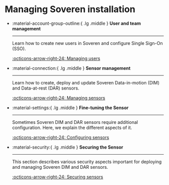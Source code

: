 # Managing Soveren installation

<div class="grid cards" markdown>

-   :material-account-group-outline:{ .lg .middle } __User and team management__

    ---

    Learn how to create new users in Soveren and configure Single Sign-On (SSO).

    [:octicons-arrow-right-24: Managing users](managing-users/)

</div>

<div class="grid cards" markdown>

-   :material-connection:{ .lg .middle } __Sensor management__

    ---

    Learn how to create, deploy and update Soveren Data-in-motion (DIM) and Data-at-rest (DAR) sensors.

    [:octicons-arrow-right-24: Managing sensors](managing-sensor/)

</div>

<div class="grid cards" markdown>

-   :material-settings:{ .lg .middle } __Fine-tuning the Sensor__

    ---

    Sometimes Soveren DIM and DAR sensors require additional configuration. Here, we explain the different aspects of it.

    [:octicons-arrow-right-24: Configuring sensors](configuring-sensor/)

-   :material-security:{ .lg .middle } __Securing the Sensor__

    ---

    This section describes various security aspects important for deploying and managing Soveren DIM and DAR sensors.

    [:octicons-arrow-right-24: Securing sensors](securing-sensor/)

</div>